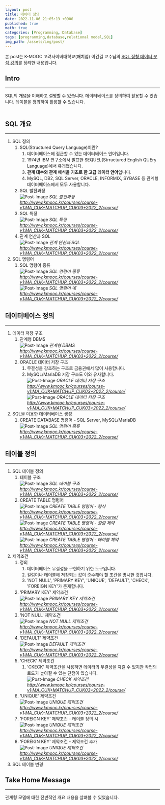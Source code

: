 ```yaml
---
layout: post
title: 데이터 정의
date: 2022-11-06 21:05:13 +0900
published: true
math: true
categories: [Programming, Database]
tags: [programming,database,relational model,SQL]
img_path: /assets/img/post/
---
```


본 post는 K-MOOC 고려사이버대학교(매치업) 이건길 교수님의 [SQL 정형 데이터 분석 강의](http://www.kmooc.kr/courses/course-v1:MA_CUK+MATCHUP_CUK03+2022_2/course/, "SQL 정형 데이터 분석 강의")를 정리한 내용입니다.


## Intro
***   
SQL의 개념을 이해하고 설명할 수 있습니다. 데이터베이스를 정의하여 활용할 수 있습니다. 테이블을 정의하여 활용할 수 있습니다.   
<br>


## SQL 개요
***
1. SQL 정의  
   1. SQL(Structured Query Language)이란?
      1. 데이터베이스에 접근할 수 있는 데이터베이스 언어입니다.
      2. 1974년 IBM 연구소에서 발표한 SEQUEL(Strructured English QUEry Language)에서 유래했습니다.
      3. **관계 대수와 관계 해석을 기초로 한 고급 데이터 언어**입니다.
      4. MySQL, DB2, SQL Server, ORACLE, INFORMIX, SYBASE 등 관계형데이터베이스에서 모두 사용합니다.
   2. SQL 발전과정   
![Post-Image](DBMS-DB11.png)
_SQL 발전과정<br>
http://www.kmooc.kr/courses/course-v1:MA_CUK+MATCHUP_CUK03+2022_2/course/_   
   3. SQL 특징   
![Post-Image](DBMS-DB12.png)
_SQL 특징<br>
http://www.kmooc.kr/courses/course-v1:MA_CUK+MATCHUP_CUK03+2022_2/course/_   
   4. 관계 연산과 SQL   
![Post-Image](DBMS-DB13.png)
_관계 연산과 SQL<br>
http://www.kmooc.kr/courses/course-v1:MA_CUK+MATCHUP_CUK03+2022_2/course/_   
2. SQL 명령어
   1. SQL 명령어 종류   
![Post-Image](DBMS-DB14.png)
_SQL 명령어 종류<br>
http://www.kmooc.kr/courses/course-v1:MA_CUK+MATCHUP_CUK03+2022_2/course/_   
![Post-Image](DBMS-DB15.png)
_SQL 명령어 예<br>
http://www.kmooc.kr/courses/course-v1:MA_CUK+MATCHUP_CUK03+2022_2/course/_   

## 데이터베이스 정의
***
1. 데이터 저장 구조  
   1. 관계형 DBMS   
![Post-Image](DBMS-DB16.png)
_관계형 DBMS<br>
http://www.kmooc.kr/courses/course-v1:MA_CUK+MATCHUP_CUK03+2022_2/course/_   
   2. ORACLE 데이터 저장 구조   
      1. 무결성을 강조하는 구조로 금융권에서 많이 사용합니다.
      2. MySQL/MariaDB 저장 구조도 이와 유사합니다.   
![Post-Image](DBMS-DB17.png)
_ORACLE 데이터 저장 구조<br>
http://www.kmooc.kr/courses/course-v1:MA_CUK+MATCHUP_CUK03+2022_2/course/_      
![Post-Image](DBMS-DB18.png)
_ORACLE 데이터 저장 구조<br>
http://www.kmooc.kr/courses/course-v1:MA_CUK+MATCHUP_CUK03+2022_2/course/_   
2. SQL을 이용한 데이터베이스 생성   
   1. CREATE DATABASE 명령어 - SQL Server, MySQL/MariaDB   
![Post-Image](DBMS-DB19.png)
_SQL 명령어 종류<br>
http://www.kmooc.kr/courses/course-v1:MA_CUK+MATCHUP_CUK03+2022_2/course/_      

## 테이블 정의
***
1. SQL 테이블 정의  
   1. 테이블 구조   
![Post-Image](DBMS-DB20.png)
_SQL 테이블 구조<br>
http://www.kmooc.kr/courses/course-v1:MA_CUK+MATCHUP_CUK03+2022_2/course/_   
   2. CREATE TABLE 명령어   
![Post-Image](DBMS-DB21.png)
_CREATE TABLE 명령어 - 형식<br>
http://www.kmooc.kr/courses/course-v1:MA_CUK+MATCHUP_CUK03+2022_2/course/_      
![Post-Image](DBMS-DB22.png)
_CREATE TABLE 명령어 - 컬럼 제약<br>
http://www.kmooc.kr/courses/course-v1:MA_CUK+MATCHUP_CUK03+2022_2/course/_   
![Post-Image](DBMS-DB23.png)
_CREATE TABLE 명령어 - 테이블 제약<br>
http://www.kmooc.kr/courses/course-v1:MA_CUK+MATCHUP_CUK03+2022_2/course/_   
2. 제약조건   
   1. 정의   
      1. 데이터베이스 무결성을 구현하기 위한 도구입니다.
      2. 컬럼이나 테이블에 저장되는 값이 준수해야 할 조건을 명시한 것입니다.
      3. 'NOT NULL', 'PRIMARY KEY', 'UNIQUE', 'DEFAULT', 'CHECK', 'FOREIGN KEY'가 존재합니다.
   2. 'PRIMARY KEY' 제약조건   
![Post-Image](DBMS-DB24.png)
_PRIMARY KEY 제약조건<br>
http://www.kmooc.kr/courses/course-v1:MA_CUK+MATCHUP_CUK03+2022_2/course/_   
   3. 'NOT NULL' 제약조건   
![Post-Image](DBMS-DB25.png)
_NOT NULL 제약조건<br>
http://www.kmooc.kr/courses/course-v1:MA_CUK+MATCHUP_CUK03+2022_2/course/_   
   4. 'DEFAULT' 제약조건   
![Post-Image](DBMS-DB26.png)
_DEFAULT 제약조건<br>
http://www.kmooc.kr/courses/course-v1:MA_CUK+MATCHUP_CUK03+2022_2/course/_   
   5. 'CHECK' 제약조건   
      1. 'CKECK' 제약조건을 사용하면 데이터의 무결성을 지킬 수 있지만 작업의 로드가 높아질 수 있는 단점이 있습니다.   
![Post-Image](DBMS-DB27.png)
_CHECK 제약조건<br>
http://www.kmooc.kr/courses/course-v1:MA_CUK+MATCHUP_CUK03+2022_2/course/_   
   6. 'UNIQUE' 제약조건   
![Post-Image](DBMS-DB28.png)
_UNIQUE 제약조건<br>
http://www.kmooc.kr/courses/course-v1:MA_CUK+MATCHUP_CUK03+2022_2/course/_   
   7. 'FOREIGN KEY' 제약조건 - 테이블 정의 시   
![Post-Image](DBMS-DB29.png)
_UNIQUE 제약조건<br>
http://www.kmooc.kr/courses/course-v1:MA_CUK+MATCHUP_CUK03+2022_2/course/_   
   8. 'FOREIGN KEY' 제약조건 - 제약조건 추가   
![Post-Image](DBMS-DB30.png)
_UNIQUE 제약조건<br>
http://www.kmooc.kr/courses/course-v1:MA_CUK+MATCHUP_CUK03+2022_2/course/_   
3. SQL 테이블 변경


## Take Home Message
***   
관계형 모델에 대한 전반적인 개요 내용을 살펴볼 수 있었습니다.